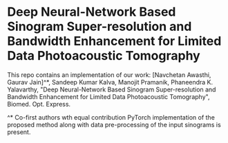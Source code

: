 # Deep Neural-Network Based Sinogram Super-resolution and Bandwidth Enhancement for Limited Data Photoacoustic Tomography
This repo contains an implementation of our work:
[Navchetan Awasthi, Gaurav Jain]^*, Sandeep Kumar Kalva, Manojit Pramanik, Phaneendra K. Yalavarthy, "Deep Neural-Network Based Sinogram Super-resolution and Bandwidth Enhancement for Limited Data Photoacoustic Tomography", Biomed. Opt. Express.

^* Co-first authors wth equal contribution
PyTorch implementation of the proposed method along with data pre-processing of the input sinograms is present.
